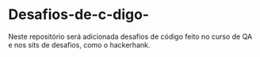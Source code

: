 # Desafios-de-c-digo-
Neste repositório será adicionada desafios de código feito no curso de QA e nos sits de desafios, como o hackerhank.
